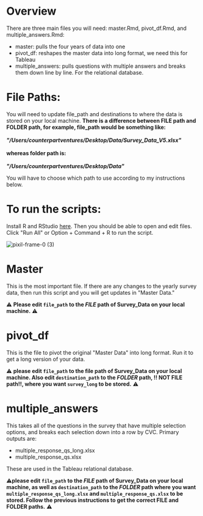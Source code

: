 # Overview

There are three main files you will need: master.Rmd, pivot_df.Rmd, and multiple_answers.Rmd:

- master: pulls the four years of data into one
- pivot_df: reshapes the master data into long format, we need this for Tableau
- multiple_answers: pulls questions with multiple answers and breaks them down line by line. For the relational database.

# File Paths:

You will need to update file_path and destinations to where the data is stored on your local machine. **There is a difference between FILE path and FOLDER path, for example, file_path would be something like:<br><br>_"/Users/counterpartventures/Desktop/Data/Survey_Data_V5.xlsx"_ <br><br>whereas folder path is:<br><br>_"/Users/counterpartventures/Desktop/Data"_**

You will have to choose which path to use according to my instructions below.


# To run the scripts:

Install R and RStudio [here](https://posit.co/download/rstudio-desktop/). Then you should be able to open and edit files.
Click "Run All" or Option + Command + R to run the script. 

![pixil-frame-0 (3)](https://github.com/user-attachments/assets/fab193f7-7dff-4dd2-8f4f-fb3c17873a45)


# Master

This is the most important file. If there are any changes to the yearly survey data, then run this script and you will get updates in "Master Data."

⚠️ **Please edit `file_path` to the _FILE_ path of Survey_Data on your local machine.** ⚠️


# pivot_df

This is the file to pivot the original "Master Data" into long format. Run it to get a long version of your data. 

⚠️ **please edit `file_path` to the file path of Survey_Data on your local machine. Also edit `destination_path` to the _FOLDER_ path, ‼️ NOT FILE path‼️, where you want `survey_long` to be stored.** ⚠️

# multiple_answers

This takes all of the questions in the survey that have multiple selection options, and breaks each selection down into a row by CVC. Primary outputs are: 
- multiple_response_qs_long.xlsx
- multiple_response_qs.xlsx
  
These are used in the Tableau relational database.

⚠️**please edit `file_path` to the _FILE_ path of Survey_Data on your local machine, as well as `destination_path` to the _FOLDER_ path where you want `multiple_response_qs_long.xlsx` and `multiple_response_qs.xlsx` to be stored. Follow the previous instructions to get the correct FILE and FOLDER paths.** ⚠️
